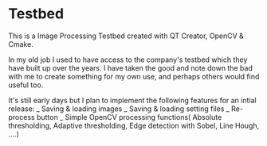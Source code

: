 # Testbed
This is a Image Processing Testbed created with QT Creator, OpenCV & Cmake. 

In my old job I used to have access to the company's testbed which they have built up over the years. 
I have taken the good and note down the bad with me to create something for my own use, and perhaps others would find useful too.

It's still early days but I plan to implement the following features for an intial release:
_ Saving & loading images
_ Saving & loading setting files
_ Re-process button
_ Simple OpenCV processing functions( Absolute thresholding, Adaptive thresholding, Edge detection with Sobel, Line Hough, ....)



